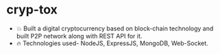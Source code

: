 # cryp-tox

- 💥 Built a digital cryptocurrency based on block-chain technology and built P2P network along with REST API for it.
- 🔥 Technologies used- NodeJS, ExpressJS, MongoDB, Web-Socket.
